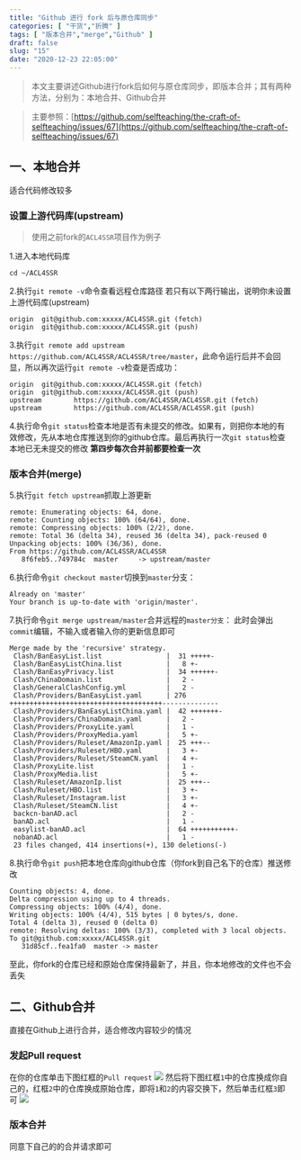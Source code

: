 ```yaml
---
title: "Github 进行 fork 后与原仓库同步"
categories: [ "干货","折腾" ]
tags: [ "版本合并","merge","Github" ]
draft: false
slug: "15"
date: "2020-12-23 22:05:00"
---
```


> 本文主要讲述Github进行fork后如何与原仓库同步，即版本合并；其有两种方法，分别为：本地合并、Github合并  

> 主要参照：[https://github.com/selfteaching/the-craft-of-selfteaching/issues/67](https://github.com/selfteaching/the-craft-of-selfteaching/issues/67)

## 一、本地合并
适合代码修改较多

### 设置上游代码库(upstream)
> 使用之前fork的`ACL4SSR`项目作为例子

1.进入本地代码库
```
cd ~/ACL4SSR
```
2.执行`git remote -v`命令查看远程仓库路径
若只有以下两行输出，说明你未设置上游代码库(upstream)
```
origin  git@github.com:xxxxx/ACL4SSR.git (fetch)
origin  git@github.com:xxxxx/ACL4SSR.git (push)
```
3.执行`git remote add upstream https://github.com/ACL4SSR/ACL4SSR/tree/master`，此命令运行后并不会回显，所以再次运行`git remote -v`检查是否成功：
```
origin  git@github.com:xxxxx/ACL4SSR.git (fetch)
origin  git@github.com:xxxxx/ACL4SSR.git (push)
upstream        https://github.com/ACL4SSR/ACL4SSR.git (fetch)
upstream        https://github.com/ACL4SSR/ACL4SSR.git (push)
```
4.执行命令`git status`检查本地是否有未提交的修改。如果有，则把你本地的有效修改，先从本地仓库推送到你的github仓库。最后再执行一次`git status`检查本地已无未提交的修改
**第四步每次合并前都要检查一次**
### 版本合并(merge)
5.执行`git fetch upstream`抓取上游更新
```
remote: Enumerating objects: 64, done.
remote: Counting objects: 100% (64/64), done.
remote: Compressing objects: 100% (2/2), done.
remote: Total 36 (delta 34), reused 36 (delta 34), pack-reused 0
Unpacking objects: 100% (36/36), done.
From https://github.com/ACL4SSR/ACL4SSR
   8f6feb5..749784c  master     -> upstream/master
```
6.执行命令`git checkout master`切换到`master`分支：
```
Already on 'master'
Your branch is up-to-date with 'origin/master'.
```
7.执行命令`git merge upstream/master`合并远程的`master分支`：
此时会弹出`commit`编辑，不输入或者输入你的更新信息即可
```
Merge made by the 'recursive' strategy.
 Clash/BanEasyList.list                |  31 +++++-
 Clash/BanEasyListChina.list           |   8 +-
 Clash/BanEasyPrivacy.list             |  34 ++++++-
 Clash/ChinaDomain.list                |   2 -
 Clash/GeneralClashConfig.yml          |   2 -
 Clash/Providers/BanEasyList.yaml      | 276 ++++++++++++++++++++++++++++++++++++++--------------
 Clash/Providers/BanEasyListChina.yaml |  42 +++++++-
 Clash/Providers/ChinaDomain.yaml      |   2 -
 Clash/Providers/ProxyLite.yaml        |   1 -
 Clash/Providers/ProxyMedia.yaml       |   5 +-
 Clash/Providers/Ruleset/AmazonIp.yaml |  25 +++--
 Clash/Providers/Ruleset/HBO.yaml      |   3 +-
 Clash/Providers/Ruleset/SteamCN.yaml  |   4 +-
 Clash/ProxyLite.list                  |   1 -
 Clash/ProxyMedia.list                 |   5 +-
 Clash/Ruleset/AmazonIp.list           |  25 +++--
 Clash/Ruleset/HBO.list                |   3 +-
 Clash/Ruleset/Instagram.list          |   3 +-
 Clash/Ruleset/SteamCN.list            |   4 +-
 backcn-banAD.acl                      |   2 -
 banAD.acl                             |   1 -
 easylist-banAD.acl                    |  64 +++++++++++-
 nobanAD.acl                           |   1 -
 23 files changed, 414 insertions(+), 130 deletions(-)
```
8.执行命令`git push`把本地仓库向github仓库（你fork到自己名下的仓库）推送修改
```
Counting objects: 4, done.
Delta compression using up to 4 threads.
Compressing objects: 100% (4/4), done.
Writing objects: 100% (4/4), 515 bytes | 0 bytes/s, done.
Total 4 (delta 3), reused 0 (delta 0)
remote: Resolving deltas: 100% (3/3), completed with 3 local objects.
To git@github.com:xxxxx/ACL4SSR.git
   31d85cf..fea1fa0  master -> master
```
至此，你fork的仓库已经和原始仓库保持最新了，并且，你本地修改的文件也不会丢失
## 二、Github合并
直接在Github上进行合并，适合修改内容较少的情况
### 发起Pull request
在你的仓库单击下图红框的`Pull request`
![](https://dig4.lwnlh.com/image/2022/05/14/15-1.png)
然后将下图红框`1`中的仓库换成你自己的，红框`2`中的仓库换成原始仓库，即将`1`和`2`的内容交换下，然后单击红框`3`即可
![](https://dig4.lwnlh.com/image/2022/05/14/15-2.png)
### 版本合并
同意下自己的的合并请求即可

